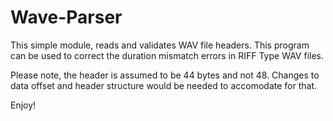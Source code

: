 # Wave-Parser
This simple module, reads and validates WAV file headers. This program can be used to correct the duration mismatch errors in RIFF Type WAV files.

Please note, the header is assumed to be 44 bytes and not 48. Changes to data offset and header structure would be needed to accomodate for that.


Enjoy!

